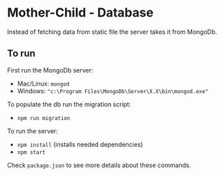 # Mother-Child - Database

Instead of fetching data from static file the server takes it from MongoDb.

## To run

First run the MongoDb server:
- Mac/Linux: `mongod`
- Windows: `"c:\Program Files\MongoDb\Server\X.X\bin\mongod.exe"`

To populate the db run the migration script:
- `npm run migration`

To run the server:
- `npm install` (installs needed dependencies)
- `npm start`

Check `package.json` to see more details about these commands.
